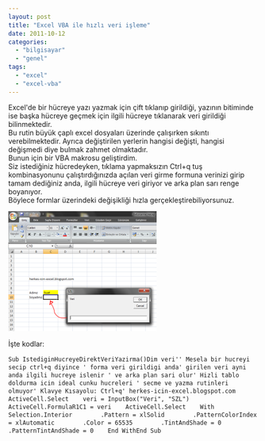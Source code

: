 ```yaml
---
layout: post
title: "Excel VBA ile hızlı veri işleme"
date: 2011-10-12
categories: 
  - "bilgisayar"
  - "genel"
tags: 
  - "excel"
  - "excel-vba"
---
```


Excel'de bir hücreye yazı yazmak için çift tıklanıp girildiği, yazının bitiminde ise başka hücreye geçmek için ilgili hücreye tıklanarak veri girildiği bilinmektedir.  
Bu rutin büyük çaplı excel dosyaları üzerinde çalışırken sıkıntı verebilmektedir. Ayrıca değiştirilen yerlerin hangisi değişti, hangisi değişmedi diye bulmak zahmet olmaktadır.  
Bunun için bir VBA makrosu geliştirdim.  
Siz istediğiniz hücredeyken, tıklama yapmaksızın Ctrl+q tuş kombinasyonunu çalıştırdığınızda açılan veri girme formuna verinizi girip tamam dediğiniz anda, ilgili hücreye veri giriyor ve arka plan sarı renge boyanıyor.  
Böylece formlar üzerindeki değişikliği hızla gerçekleştirebiliyorsunuz.  

[![](/images/hizli_edit.png)](http://suatatan.wordpress.com/wp-content/uploads/2011/10/hizli_edit.png?w=300)

  
İşte kodlar:  

```
Sub IstediginHucreyeDirektVeriYazirma()Dim veri'' Mesela bir hucreyi secip ctrl+q diyince ' forma veri girildigi anda' girilen veri ayni anda ilgili hucreye islenir ' ve arka plan sari olur' Hizli tablo doldurma icin ideal cunku hucreleri ' secme ve yazma rutinleri olmuyor' Klavye Kısayolu: Ctrl+q' herkes-icin-excel.blogspot.com    ActiveCell.Select    veri = InputBox("Veri", "SZL")    ActiveCell.FormulaR1C1 = veri    ActiveCell.Select    With Selection.Interior        .Pattern = xlSolid        .PatternColorIndex = xlAutomatic        .Color = 65535        .TintAndShade = 0        .PatternTintAndShade = 0    End WithEnd Sub
```
